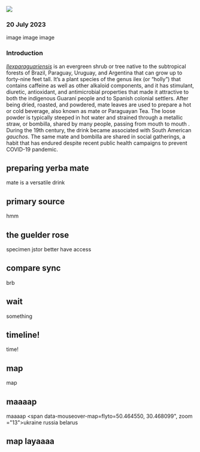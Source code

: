 <a href="https://www.juncture-digital.org"><img src="https://juncture-digital.github.io/juncture/static/images/ve-button.png"></a>

<param ve-config 
       title="Yerba Mate: From Sacred Drink to Caffeinated Star"
       source-image="https://upload.wikimedia.org/wikipedia/commons/d/d4/Ilex_paraguariensis-IMG_2109.jpg"
       banner="https://upload.wikimedia.org/wikipedia/commons/d/d4/Ilex_paraguariensis-IMG_2109.jpg"
       author="Nidhish Birhade"
       layout="vertical">


### 20 July 2023

image image image

<param ve-image url="MATE_GREEN_SUSZ_1280x720px.jpeg" label="leaves">


### Introduction
[_Ilexparaguariensis_](https://powo.science.kew.org/taxon/urn:lsid:ipni.org:names:315555-2) is an evergreen shrub or tree native to the subtropical forests of Brazil, Paraguay, Uruguay, and Argentina that can grow up to forty-nine feet tall. It’s a plant species of the genus ilex (or “holly”) that contains caffeine as well as other alkaloid components, and it has stimulant, diuretic, antioxidant, and antimicrobial properties that made it attractive to both the indigenous Guaraní people and to Spanish colonial settlers. After being dried, roasted, and powdered, mate leaves are used to prepare a hot or cold beverage, also known as mate or Paraguayan Tea. The loose powder is typically steeped in hot water and strained through a metallic straw, or bombilla, shared by many people, passing from <span data-mouseover-image-zoomto=“479,254,280,215”> mouth to mouth </span>. During the 19th century, the drink became associated with South American *gauchos*. The same mate and bombilla are shared in social gatherings, a habit that has endured despite recent public health campaigns to prevent COVID-19 pandemic.

<param ve-entity eid="Q155" title="Brazil">
<param ve-entity eid="Q46429" title=“Guarani people”>
<param ve-entity eid="Q84263196" title=“COVID-19 pandemic”>
<param ve-entity eid="Q21290872" title="powder">
<param ve-entity eid="Q20819848" title="mate">
<param ve-entity eid="Q211036" title="stimulant">

<param ve-image label="cow" description="Photograph" license="public domain" url="https://upload.wikimedia.org/wikipedia/commons/thumb/0/09/The_domestic_animals_-_from_the_latest_and_best_authorities._Illustrated_%281860%29_%2814578010220%29.jpg/640px-The_domestic_animals_-_from_the_latest_and_best_authorities._Illustrated_%281860%29_%2814578010220%29.jpg" region="261,1,379,291">

<param ve-image label="mouth to mouth" description="Photograph" license="public domain" url="https://upload.wikimedia.org/wikipedia/commons/8/83/CPR_Child_Mouth_To_Mouth.png">

<param ve-image url="MATE_GREEN_SUSZ_1280x720px.jpeg" label="leaves">



## preparing yerba mate

mate is a versatile drink


<param ve-video vid="92bjYGGDVhQ">

## primary source
hmm 

<param ve-iframe src="https://archive.org/details/101185026.nlm.nih.gov/page/21/mode/2up?q=viburnum+opulus&view=theater">


## the guelder rose

specimen jstor better have access

<param ve-plant-specimen jpid="10.5555/al.ap.specimen.s09-33869">


## compare sync

brb

<param ve-compare sync license="public domain" url="https://upload.wikimedia.org/wikipedia/commons/8/83/CPR_Child_Mouth_To_Mouth.png">

<param ve-compare url="MATE_GREEN_SUSZ_1280x720px.jpeg">

## wait

something

<param ve-compare curtain license="public domain" url="https://upload.wikimedia.org/wikipedia/commons/8/83/CPR_Child_Mouth_To_Mouth.png">

<param ve-compare url="MATE_GREEN_SUSZ_1280x720px.jpeg">

## timeline!

time!

<param ve-knightlab-timeline
source="1orayp3AiCeVCw6RW6v4SIAxvUrktE7cgC_Hxm1lbeAQ"
timenav-position="bottom"
harsh-bookmark="false"
initial-zoom="1"
height="750">

## map
map

<param ve-map center="Q212" zoom="4" title ="the ukraine">
<param ve-map=layer geojson url="https://raw.githubusercontent.com/NidhishB/phtest/main/map1.json">


## maaaap
maaaap
<span data-mouseover-map=flyto=50.464550, 30.468099", zoom ="13">ukraine</span>
russia
belarus

<param ve-map center="50.438318, 30.623280" title="the ukraine" zoom="9">


## map layaaaa
